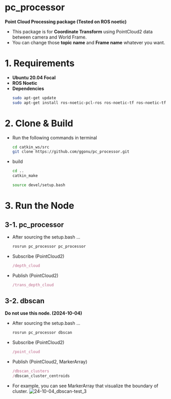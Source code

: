 # pc_processor
**Point Cloud Processing package (Tested on ROS noetic)**
- This package is for **Coordinate Transform** using PointCloud2 data between camera and World Frame.
- You can change those **topic name** and **Frame name** whatever you want.

# 1. Requirements
- **Ubuntu 20.04 Focal**
- **ROS Noetic**
- **Dependencies**
  ```bash
  sudo apt-get update
  sudo apt-get install ros-noetic-pcl-ros ros-noetic-tf ros-noetic-tf2-ros ros-noetic-cv-bridge ros-noetic-pcl-ros libopencv-dev python3-opencv
  ```

# 2. Clone & Build
- Run the following commands in terminal
  ```bash
  cd catkin_ws/src
  git clone https://github.com/ggonu/pc_processor.git
  ```
- build
  ```bash
  cd ..
  catkin_make
  ```
  ```bash
  source devel/setup.bash
  ```
# 3. Run the Node
## 3-1. pc_processor
- After sourcing the setup.bash ...
  ```bash
  rosrun pc_processor pc_processor
  ```
- Subscribe (PointCloud2)
  ```ruby
  /depth_cloud
  ```
- Publish (PointCloud2)
  ```ruby
  /trans_depth_cloud
  ```
## 3-2. dbscan
**Do not use this node. (2024-10-04)**
- After sourcing the setup.bash ...
  ```bash
  rosrun pc_processor dbscan
  ```
- Subscribe (PointCloud2)
  ```ruby
  /point_cloud
  ```
- Publish (PointCloud2, MarkerArray)
  ```ruby
  /dbscan_clusters
  /dbscan_cluster_centroids
  ```
- For example, you can see MarkerArray that visualize the boundary of cluster.
  ![24-10-04_dbscan-test_3](https://github.com/user-attachments/assets/d1bd6ad4-0f75-4a0e-8a91-50cefb33b554)
